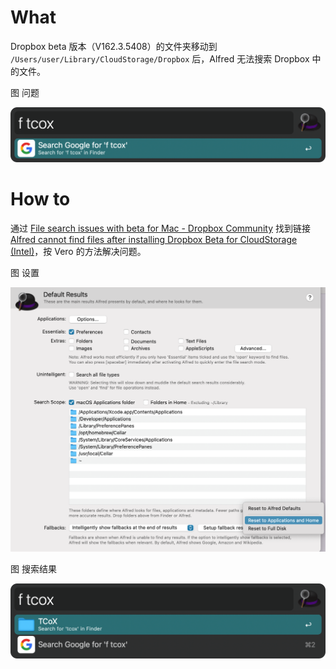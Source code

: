 # What

Dropbox beta 版本（V162.3.5408）的文件夹移动到 `/Users/user/Library/CloudStorage/Dropbox` 后，Alfred 无法搜索 Dropbox 中的文件。

图 问题

<img src="result-defaults-scope.png" />



# How to

通过 [File search issues with beta for Mac - Dropbox Community](https://www.dropboxforum.com/t5/Delete-edit-and-organize/File-search-issues-with-beta-for-Mac/td-p/621963) 找到链接 [Alfred cannot find files after installing Dropbox Beta for CloudStorage (Intel)](https://www.alfredforum.com/topic/18184-alfred-cannot-find-files-after-installing-dropbox-beta-for-cloudstorage-intel/#comment-100100)，按 Vero 的方法解决问题。

图 设置

<img src="scope-applications-home.png" />



图 搜索结果

<img src="result-applications-home-scope.png" />